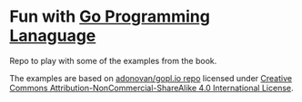 # Fun with [Go Programming Lanaguage](https://www.gopl.io/)

Repo to play with some of the examples from the book.

The examples are based on
[adonovan/gopl.io repo](https://github.com/adonovan/gopl.io) licensed under
[Creative Commons Attribution-NonCommercial-ShareAlike 4.0 International License](http://creativecommons.org/licenses/by-nc-sa/4.0/).
